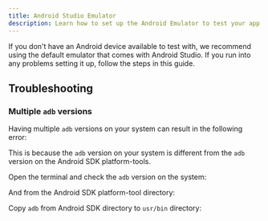 ```yaml
---
title: Android Studio Emulator
description: Learn how to set up the Android Emulator to test your app on a virtual Android device.
---
```


If you don't have an Android device available to test with, we recommend using the default emulator that comes with Android Studio. If you run into any problems setting it up, follow the steps in this guide.

## Troubleshooting

### Multiple `adb` versions

Having multiple `adb` versions on your system can result in the following error:

This is because the `adb` version on your system is different from the `adb` version on the Android SDK platform-tools.

Open the terminal and check the `adb` version on the system:

And from the Android SDK platform-tool directory:

Copy `adb` from Android SDK directory to `usr/bin` directory: